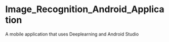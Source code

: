 # Image_Recognition_Android_Application
A mobile application that uses Deeplearning and Android Studio
